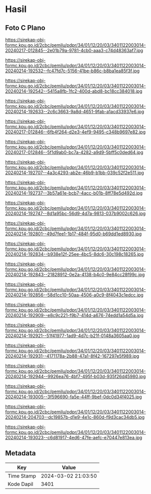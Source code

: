 # Hasil

## Foto C Plano

https://sirekap-obj-formc.kpu.go.id/2cbc/pemilu/pdpr/34/01/12/20/03/3401122003014-20240217-012845--2e01b79a-9781-4cb0-aaa3-c74d48363af7.jpg

https://sirekap-obj-formc.kpu.go.id/2cbc/pemilu/pdpr/34/01/12/20/03/3401122003014-20240214-192532--fc47fd7c-5156-41be-b86c-b8ba1ea85f3f.jpg

https://sirekap-obj-formc.kpu.go.id/2cbc/pemilu/pdpr/34/01/12/20/03/3401122003014-20240214-192542--5415a8fb-1fc2-400d-abd8-bc18cc384018.jpg

https://sirekap-obj-formc.kpu.go.id/2cbc/pemilu/pdpr/34/01/12/20/03/3401122003014-20240214-192633--2c6c3663-9a8d-4651-9fab-a1acd33937e6.jpg

https://sirekap-obj-formc.kpu.go.id/2cbc/pemilu/pdpr/34/01/12/20/03/3401122003014-20240217-012846--6fb4f264-d2e3-4ef9-9495-c348b9697e82.jpg

https://sirekap-obj-formc.kpu.go.id/2cbc/pemilu/pdpr/34/01/12/20/03/3401122003014-20240217-012846--5f1d9ab0-bc7a-4282-a9d9-5bff5c0ded64.jpg

https://sirekap-obj-formc.kpu.go.id/2cbc/pemilu/pdpr/34/01/12/20/03/3401122003014-20240214-192707--4a3c4293-ab2e-46b9-b1bb-039c52f2e511.jpg

https://sirekap-obj-formc.kpu.go.id/2cbc/pemilu/pdpr/34/01/12/20/03/3401122003014-20240214-192737--3b57a61e-bcb7-4acc-b01b-8ff78e5d492d.jpg

https://sirekap-obj-formc.kpu.go.id/2cbc/pemilu/pdpr/34/01/12/20/03/3401122003014-20240214-192747--8d1a95bc-56d9-4d7a-9813-037b9002c626.jpg

https://sirekap-obj-formc.kpu.go.id/2cbc/pemilu/pdpr/34/01/12/20/03/3401122003014-20240214-192801--49d7fee1-1b17-484f-95d0-b69dd1ed8930.jpg

https://sirekap-obj-formc.kpu.go.id/2cbc/pemilu/pdpr/34/01/12/20/03/3401122003014-20240214-192834--b938e12f-25ee-4bc5-8dc6-30c198c18265.jpg

https://sirekap-obj-formc.kpu.go.id/2cbc/pemilu/pdpr/34/01/12/20/03/3401122003014-20240214-192843--21828912-0e2a-4138-b4c0-9e84cc28f99c.jpg

https://sirekap-obj-formc.kpu.go.id/2cbc/pemilu/pdpr/34/01/12/20/03/3401122003014-20240214-192856--58d1cc10-50aa-4506-a0c9-8f4043c1edcc.jpg

https://sirekap-obj-formc.kpu.go.id/2cbc/pemilu/pdpr/34/01/12/20/03/3401122003014-20240214-192909--e8c9c221-f9b7-414d-a676-74edd1a54d5a.jpg

https://sirekap-obj-formc.kpu.go.id/2cbc/pemilu/pdpr/34/01/12/20/03/3401122003014-20240214-192921--51f41977-1ad9-4d7c-b21f-0148a3605aa0.jpg

https://sirekap-obj-formc.kpu.go.id/2cbc/pemilu/pdpr/34/01/12/20/03/3401122003014-20240214-192931--4171178a-2b88-47a1-8f42-167297e5f989.jpg

https://sirekap-obj-formc.kpu.go.id/2cbc/pemilu/pdpr/34/01/12/20/03/3401122003014-20240214-192944--9926ea76-4bf7-495f-b03d-935f26d45980.jpg

https://sirekap-obj-formc.kpu.go.id/2cbc/pemilu/pdpr/34/01/12/20/03/3401122003014-20240214-193005--3f596690-fa5e-44ff-9bef-0dc0d34f4025.jpg

https://sirekap-obj-formc.kpu.go.id/2cbc/pemilu/pdpr/34/01/12/20/03/3401122003014-20240214-204703--dc19857b-d1e9-4e1c-860d-f9d3cac34db5.jpg

https://sirekap-obj-formc.kpu.go.id/2cbc/pemilu/pdpr/34/01/12/20/03/3401122003014-20240214-193023--c6d81917-4ed6-47fe-aefc-e70447e813ea.jpg


## Metadata

| Key        | Value               |
| ---------- | ------------------- |
| Time Stamp | 2024-03-02 21:03:50 |
| Kode Dapil | 3401                |



